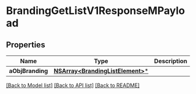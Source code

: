 # BrandingGetListV1ResponseMPayload

## Properties
Name | Type | Description | Notes
------------ | ------------- | ------------- | -------------
**aObjBranding** | [**NSArray&lt;BrandingListElement&gt;***](BrandingListElement.md) |  | 

[[Back to Model list]](../README.md#documentation-for-models) [[Back to API list]](../README.md#documentation-for-api-endpoints) [[Back to README]](../README.md)


